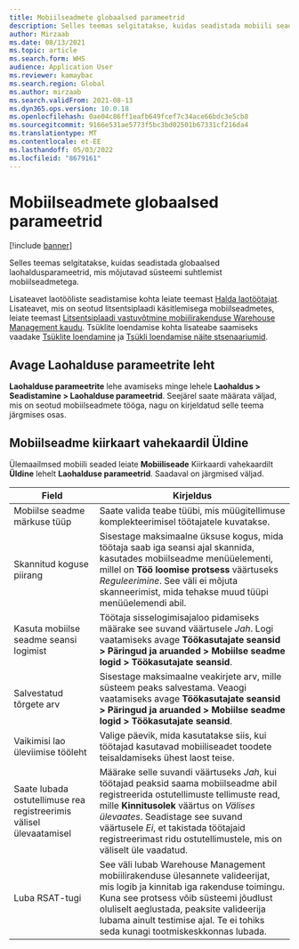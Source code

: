 ```yaml
---
title: Mobiilseadmete globaalsed parameetrid
description: Selles teemas selgitatakse, kuidas seadistada mobiili seadmeid Laohalduse parameetrite lehel.
author: Mirzaab
ms.date: 08/13/2021
ms.topic: article
ms.search.form: WHS
audience: Application User
ms.reviewer: kamaybac
ms.search.region: Global
ms.author: mirzaab
ms.search.validFrom: 2021-08-13
ms.dyn365.ops.version: 10.0.18
ms.openlocfilehash: 0ae04c86ff1eafb649fcef7c34ace66bdc3e5cb8
ms.sourcegitcommit: 9166e531ae5773f5bc3bd02501b67331cf216da4
ms.translationtype: MT
ms.contentlocale: et-EE
ms.lasthandoff: 05/03/2022
ms.locfileid: "8679161"
---
```

# <a name="global-mobile-device-parameters"></a>Mobiilseadmete globaalsed parameetrid

[!include [banner](../includes/banner.md)]

Selles teemas selgitatakse, kuidas seadistada globaalsed laohaldusparameetrid, mis mõjutavad süsteemi suhtlemist mobiilseadmetega.

Lisateavet laotööliste seadistamise kohta leiate teemast [Halda laotöötajat](manage-warehouse-workers.md). Lisateavet, mis on seotud litsentsiplaadi käsitlemisega mobiilseadmetes, leiate teemast [Litsentsiplaadi vastuvõtmine mobiilirakenduse Warehouse Management kaudu](warehousing-mobile-device-app-license-plate-receiving.md). Tsüklite loendamise kohta lisateabe saamiseks vaadake [Tsüklite loendamine](cycle-counting.md) ja [Tsükli loendamise näite stsenaariumid](cycle-counting-scenarios.md).

## <a name="open-the-warehouse-management-parameters-page"></a>Avage Laohalduse parameetrite leht

**Laohalduse parameetrite** lehe avamiseks minge lehele **Laohaldus \> Seadistamine \> Laohalduse parameetrid**. Seejärel saate määrata väljad, mis on seotud mobiilseadmete tööga, nagu on kirjeldatud selle teema järgmises osas.

## <a name="mobile-device-fasttab-on-the-general-tab"></a>Mobiilseadme kiirkaart vahekaardil Üldine

Ülemaailmsed mobiili seaded leiate **Mobiiliseade** Kiirkaardi vahekaardilt **Üldine** lehelt **Laohalduse parameetrid**. Saadaval on järgmised väljad.

| Field | Kirjeldus |
|---|---|
| Mobiilse seadme märkuse tüüp | Saate valida teabe tüübi, mis müügitellimuse komplekteerimisel töötajatele kuvatakse. |
| Skannitud koguse piirang | Sisestage maksimaalne üksuse kogus, mida töötaja saab iga seansi ajal skannida, kasutades mobiilseadme menüüelementi, millel on **Töö loomise protsess** väärtuseks *Reguleerimine*. See väli ei mõjuta skanneerimist, mida tehakse muud tüüpi menüüelemendi abil. |
| Kasuta mobiilse seadme seansi logimist | Töötaja sisselogimisajaloo pidamiseks määrake see suvand väärtusele *Jah*. Logi vaatamiseks avage **Töökasutajate seansid \> Päringud ja aruanded \> Mobiilse seadme logid \> Töökasutajate seansid**. |
| Salvestatud tõrgete arv | Sisestage maksimaalne veakirjete arv, mille süsteem peaks salvestama. Veaogi vaatamiseks avage **Töökasutajate seansid \> Päringud ja aruanded \> Mobiilse seadme logid \> Töökasutajate seansid**. |
| Vaikimisi lao üleviimise tööleht | Valige päevik, mida kasutatakse siis, kui töötajad kasutavad mobiiliseadet toodete teisaldamiseks ühest laost teise. |
| Saate lubada ostutellimuse rea registreerimis välisel ülevaatamisel | Määrake selle suvandi väärtuseks *Jah*, kui töötajad peaksid saama mobiilseadme abil registreerida ostutellimuste tellimuste read, mille **Kinnitusolek** väärtus on *Välises ülevaates*. Seadistage see suvand väärtusele *Ei*, et takistada töötajaid registreerimast ridu ostutellimustele, mis on väliselt üle vaadatud. |
| Luba RSAT-tugi | See väli lubab Warehouse Management mobiilirakenduse ülesannete valideerijat, mis logib ja kinnitab iga rakenduse toimingu. Kuna see protsess võib süsteemi jõudlust oluliselt aeglustada, peaksite valideerija lubama ainult testimise ajal. Te ei tohiks seda kunagi tootmiskeskkonnas lubada. |
